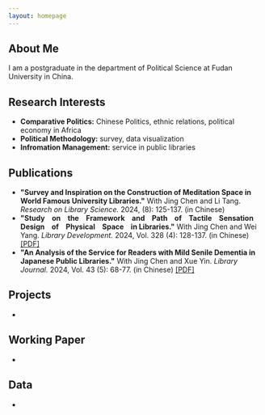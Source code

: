 ```yaml
---
layout: homepage
---
```


## About Me

I am a postgraduate in the department of Political Science at Fudan University in China.

## Research Interests

- **Comparative Politics:** Chinese Politics, ethnic relations, political economy in Africa
- **Political Methodology:** survey, data visualization
- **Infromation Management:** service in public libraries

## Publications

- **"Survey and Inspiration on the Construction of Meditation Space in World Famous University Libraries."** With Jing Chen and Li Tang. *Research on Library Science.* 2024, (8): 125-137. (in Chinese)
- **"Study on the Framework and Path of Tactile Sensation Design of Physical Space in Libraries."** With Jing Chen and Wei Yang. *Library Development.* 2024, Vol. 328 (4): 128-137. (in Chinese) [[PDF]](https://zackzhuochen.github.io/assets/files/tactile-sensation-design.pdf)
- **"An Analysis of the Service for Readers with Mild Senile Dementia in Japanese Public Libraries."** With Jing Chen and Xue Yin. *Library Journal.* 2024, Vol. 43 (5): 68-77. (in Chinese) [[PDF]](./assets/files/reader-with-dementia.pdf)


## Projects
- 


## Working Paper
- 


## Data
- 

